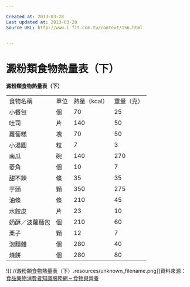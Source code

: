 ```yaml
---

Created at: 2013-03-28
Last updated at: 2013-03-28
Source URL: http://www.i-fit.com.tw/context/156.html


---
```


# 澱粉類食物熱量表（下）


**澱粉類食物熱量表（下）**

|     |     |     |     |
| --- | --- | --- | --- |
| 食物名稱 | 單位  | 熱量（kcal） | 重量（克） |
| 小餐包 | 個   | 70  | 25  |
| 吐司  | 片   | 140 | 50  |
| 蘿蔔糕 | 塊   | 70  | 50  |
| 小湯圓 | 粒   | 7   | 3   |
| 南瓜  | 碗   | 140 | 270 |
| 菱角  | 個   | 10  | 7   |
| 甜不辣 | 條   | 35  | 35  |
| 芋頭  | 顆   | 350 | 275 |
| 油條  | 條   | 210 | 45  |
| 水餃皮 | 片   | 23  | 10  |
| 奶酥／波蘿麵包 | 個   | 210 | 60  |
| 栗子  | 顆   | 12  | 7   |
| 泡麵體 | 個   | 280 | 40  |
| 燒餅  | 個   | 280 | 80  |

![[.//澱粉類食物熱量表（下）.resources/unknown_filename.png]]資料來源：[食品藥物消費者知識服務網 – 食物與營養](http://consumer.fda.gov.tw/Pages/Detail.aspx?nodeID=73&amp;pid=398#8)


